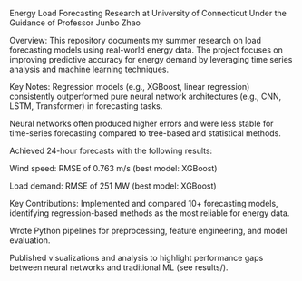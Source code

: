 Energy Load Forecasting Research
at University of Connecticut
Under the Guidance of Professor Junbo Zhao

Overview:
This repository documents my summer research on load forecasting models using real-world energy data. The project focuses on improving predictive accuracy for energy demand by leveraging time series analysis and machine learning techniques.

Key Notes:
Regression models (e.g., XGBoost, linear regression) consistently outperformed pure neural network architectures (e.g., CNN, LSTM, Transformer) in forecasting tasks.

Neural networks often produced higher errors and were less stable for time-series forecasting compared to tree-based and statistical methods.

Achieved 24-hour forecasts with the following results:

Wind speed: RMSE of 0.763 m/s (best model: XGBoost)

Load demand: RMSE of 251 MW (best model: XGBoost)

Key Contributions:
Implemented and compared 10+ forecasting models, identifying regression-based methods as the most reliable for energy data.

Wrote Python pipelines for preprocessing, feature engineering, and model evaluation.

Published visualizations and analysis to highlight performance gaps between neural networks and traditional ML (see results/).
